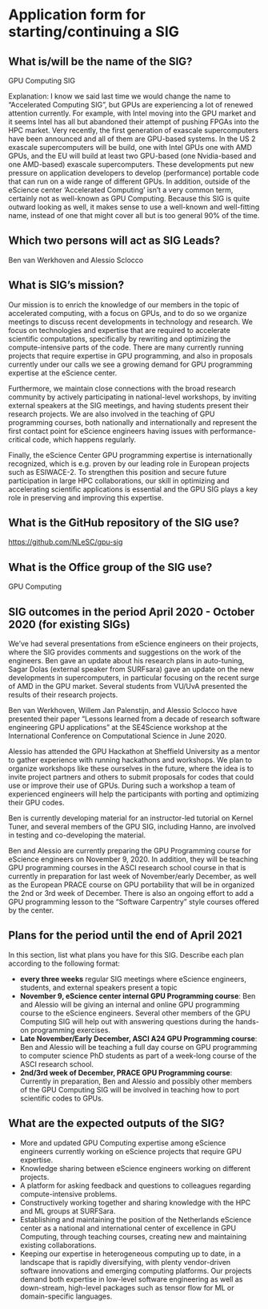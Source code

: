 # Application form for starting/continuing a SIG

## What is/will be the name of the SIG?
<!--  Pick a name that reflects the goal of the SIG.
      Make it specific enough to be meaningful,
      but broad enough to give you room  to shift focus when necessary.  --> GPU Computing SIG

Explanation: I know we said last time we would change the name to “Accelerated Computing SIG”, but GPUs are experiencing a lot of renewed attention currently. For example, with Intel moving into the GPU market and it seems Intel has all but abandoned their attempt of pushing FPGAs into the HPC market. Very recently, the first generation of exascale supercomputers have been announced and all of them are GPU-based systems. In the US 2 exascale supercomputers will be build, one with Intel GPUs one with AMD GPUs, and the EU will build at least two GPU-based (one Nvidia-based and one AMD-based) exascale supercomputers. These developments put new pressure on application developers to develop (performance) portable code that can run on a wide range of different GPUs. In addition, outside of the eScience center ‘Accelerated Computing’ isn’t a very common term, certainly not as well-known as GPU Computing. Because this SIG is quite outward looking as well, it makes sense to use a well-known and well-fitting name, instead of one that might cover all but is too general 90% of the time.

## Which two persons will act as SIG Leads?
Ben van Werkhoven and Alessio Sclocco


## What is SIG’s mission?
Our mission is to enrich the knowledge of our members in the topic of accelerated computing, with a focus on GPUs, and to do so we organize meetings to discuss recent developments in technology and research. We focus on technologies and expertise that are required to accelerate scientific computations, specifically by rewriting and optimizing the compute-intensive parts of the code. There are many currently running projects that require expertise in GPU programming, and also in proposals currently under our calls we see a growing demand for GPU programming expertise at the eScience center.

Furthermore, we maintain close connections with the broad research community by actively participating in national-level workshops, by inviting external speakers at the SIG meetings, and having students present their research projects. We are also involved in the teaching of GPU programming courses, both nationally and internationally and represent the first contact point for eScience engineers having issues with performance-critical code, which happens regularly.

Finally, the eScience Center GPU programming expertise is internationally recognized, which is e.g. proven by our leading role in European projects such as ESIWACE-2. To strengthen this position and secure future participation in large HPC collaborations, our skill in optimizing and accelerating scientific applications is essential and the GPU SIG plays a key role in preserving and improving this expertise.

## What is the GitHub repository of the SIG use?
https://github.com/NLeSC/gpu-sig

## What is the Office group of the SIG use?
GPU Computing

## SIG outcomes in the period April 2020 - October 2020 (for existing SIGs)

We’ve had several presentations from eScience engineers on their projects, where the SIG provides comments and suggestions on the work of the engineers. Ben gave an update about his research plans in auto-tuning, Sagar Dolas (external speaker from SURFsara) gave an update on the new developments in supercomputers, in particular focusing on the recent surge of AMD in the GPU market. Several students from VU/UvA presented the results of their research projects.

Ben van Werkhoven, Willem Jan Palenstijn, and Alessio Sclocco have presented their paper “Lessons learned from a decade of research software engineering GPU applications” at the SE4Science workshop at the International Conference on Computational Science in June 2020.

Alessio has attended the GPU Hackathon at Sheffield University as a mentor to gather experience with running hackathons and workshops. We plan to organize workshops like these ourselves in the future, where the idea is to invite project partners and others to submit proposals for codes that could use or improve their use of GPUs. During such a workshop a team of experienced engineers will help the participants with porting and optimizing their GPU codes.

Ben is currently developing material for an instructor-led tutorial on Kernel Tuner, and several members of the GPU SIG, including Hanno, are involved in testing and co-developing the material.

Ben and Alessio are currently preparing the GPU Programming course for eScience engineers on November 9, 2020. In addition, they will be teaching GPU programming courses in the ASCI research school course in that is currently in preparation for last week of November/early December, as well as the European PRACE course on GPU portability that will be in organized the 2nd or 3rd week of December. There is also an ongoing effort to add a GPU programming lesson to the “Software Carpentry” style courses offered by the center.

## Plans for the period until the end of April 2021
<!--  help text goes here  -->
In this section, list what plans you have for this SIG. Describe each plan according to the following format:

- **every three weeks** regular SIG meetings where eScience engineers, students, and external speakers present a topic
- **November 9, eScience center internal GPU Programming course**: Ben and Alessio will be giving an internal and online GPU programming course to the eScience engineers. Several other members of the GPU Computing SIG will help out with answering questions during the hands-on programming exercises.
- **Late November/Early December, ASCI A24 GPU Programming course**: Ben and Alessio will be teaching a full day course on GPU programming to computer science PhD students as part of a week-long course of the ASCI research school.
- **2nd/3rd week of December, PRACE GPU Programming course**: Currently in preparation, Ben and Alessio and possibly other members of the GPU Computing SIG will be involved in teaching how to port scientific codes to GPUs.


## What are the expected outputs of the SIG?

- More and updated GPU Computing expertise among eScience engineers currently working on eScience projects that require GPU expertise.
- Knowledge sharing between eScience engineers working on different projects.
- A platform for asking feedback and questions to colleagues regarding compute-intensive problems.
- Constructively working together and sharing knowledge with the HPC and ML groups at SURFSara.
- Establishing and maintaining the position of the Netherlands eScience center as a national and international center of excellence in GPU Computing, through teaching courses, creating new and maintaining existing collaborations.
- Keeping our expertise in heterogeneous computing up to date, in a landscape that is rapidly diversifying, with plenty vendor-driven software innovations and emerging computing platforms. Our projects demand both expertise in low-level software engineering as well as down-stream, high-level packages such as tensor flow for ML or domain-specific languages.
